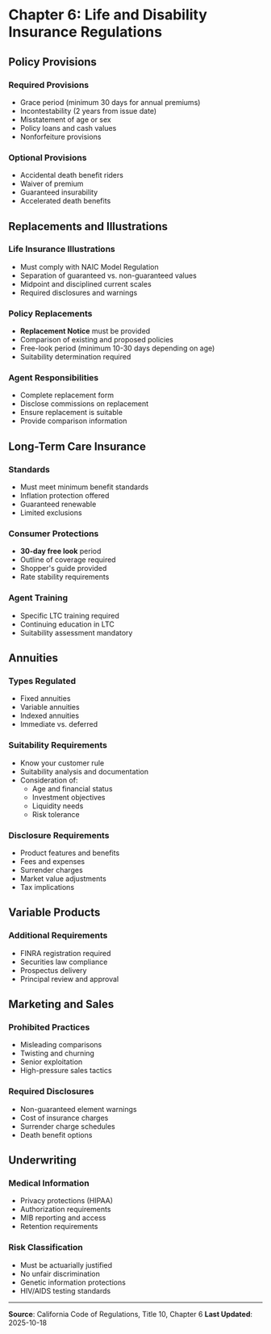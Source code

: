 # Chapter 6: Life and Disability Insurance Regulations

## Policy Provisions

### Required Provisions
- Grace period (minimum 30 days for annual premiums)
- Incontestability (2 years from issue date)
- Misstatement of age or sex
- Policy loans and cash values
- Nonforfeiture provisions

### Optional Provisions
- Accidental death benefit riders
- Waiver of premium
- Guaranteed insurability
- Accelerated death benefits

## Replacements and Illustrations

### Life Insurance Illustrations
- Must comply with NAIC Model Regulation
- Separation of guaranteed vs. non-guaranteed values
- Midpoint and disciplined current scales
- Required disclosures and warnings

### Policy Replacements
- **Replacement Notice** must be provided
- Comparison of existing and proposed policies
- Free-look period (minimum 10-30 days depending on age)
- Suitability determination required

### Agent Responsibilities
- Complete replacement form
- Disclose commissions on replacement
- Ensure replacement is suitable
- Provide comparison information

## Long-Term Care Insurance

### Standards
- Must meet minimum benefit standards
- Inflation protection offered
- Guaranteed renewable
- Limited exclusions

### Consumer Protections
- **30-day free look** period
- Outline of coverage required
- Shopper's guide provided
- Rate stability requirements

### Agent Training
- Specific LTC training required
- Continuing education in LTC
- Suitability assessment mandatory

## Annuities

### Types Regulated
- Fixed annuities
- Variable annuities
- Indexed annuities
- Immediate vs. deferred

### Suitability Requirements
- Know your customer rule
- Suitability analysis and documentation
- Consideration of:
  - Age and financial status
  - Investment objectives
  - Liquidity needs
  - Risk tolerance

### Disclosure Requirements
- Product features and benefits
- Fees and expenses
- Surrender charges
- Market value adjustments
- Tax implications

## Variable Products

### Additional Requirements
- FINRA registration required
- Securities law compliance
- Prospectus delivery
- Principal review and approval

## Marketing and Sales

### Prohibited Practices
- Misleading comparisons
- Twisting and churning
- Senior exploitation
- High-pressure sales tactics

### Required Disclosures
- Non-guaranteed element warnings
- Cost of insurance charges
- Surrender charge schedules
- Death benefit options

## Underwriting

### Medical Information
- Privacy protections (HIPAA)
- Authorization requirements
- MIB reporting and access
- Retention requirements

### Risk Classification
- Must be actuarially justified
- No unfair discrimination
- Genetic information protections
- HIV/AIDS testing standards

---

**Source**: California Code of Regulations, Title 10, Chapter 6
**Last Updated**: 2025-10-18
